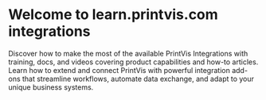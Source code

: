 # Welcome to learn.printvis.com integrations

Discover how to make the most of the available PrintVis Integrations with training, docs, and videos covering product capabilities and how-to articles. Learn how to extend and connect PrintVis with powerful integration add-ons that streamline workflows, automate data exchange, and adapt to your unique business systems.


